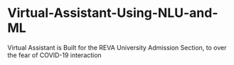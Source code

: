 # Virtual-Assistant-Using-NLU-and-ML
Virtual Assistant is Built for the REVA University Admission Section, to over the fear of  COVID-19  interaction 
